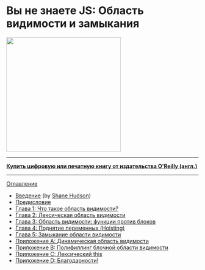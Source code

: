 # Вы не знаете JS: Область видимости и замыкания

<img src="cover.jpg" width="300">

-----

**[Купить цифровую или печатную книгу от издательства O'Reilly (англ.)](http://shop.oreilly.com/product/0636920026327.do)**

-----

[Оглавление](toc.md)

* [Введение](https://shanehudson.net/2014/06/03/foreword-dont-know-js/) (by [Shane Hudson](https://github.com/shanehudson))
* [Предисловие](../preface.md)
* [Глава 1: Что такое область видимости?](ch1.md)
* [Глава 2: Лексическая область видимости](ch2.md)
* [Глава 3: Область видимости: функции против блоков](ch3.md)
* [Глава 4: Поднятие переменных (Hoisting)](ch4.md)
* [Глава 5: Замыкание области видимости](ch5.md)
* [Приложение A: Динамическая область видимости](apA.md)
* [Приложение B: Полифиллинг блочной области видимости](apB.md)
* [Приложение C: Лексический this](apC.md)
* [Приложение D: Благодарности!](apD.md)

